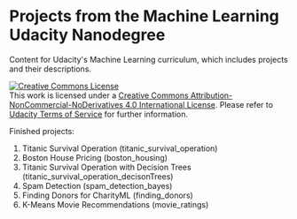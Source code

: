 # Projects from the Machine Learning Udacity Nanodegree
Content for Udacity's Machine Learning curriculum, which includes projects and their descriptions.

<a rel="license" href="http://creativecommons.org/licenses/by-nc-nd/4.0/"><img alt="Creative Commons License" style="border-width:0" src="https://i.creativecommons.org/l/by-nc-nd/4.0/88x31.png" /></a><br />This work is licensed under a <a rel="license" href="http://creativecommons.org/licenses/by-nc-nd/4.0/">Creative Commons Attribution-NonCommercial-NoDerivatives 4.0 International License</a>. Please refer to [Udacity Terms of Service](https://www.udacity.com/legal) for further information.


Finished projects:
<ol>
  <li>Titanic Survival Operation (titanic_survival_operation)</li>
  <li>Boston House Pricing (boston_housing)</li>
  <li>Titanic Survival Operation with Decision Trees (titanic_survival_operation_decisonTrees)</li>
  <li>Spam Detection (spam_detection_bayes)</li>
  <li>Finding Donors for CharityML (finding_donors)</li>
  <li>K-Means Movie Recommendations (movie_ratings)</li>
</ol>
